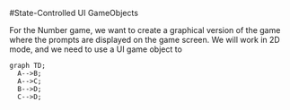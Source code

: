#State-Controlled UI GameObjects

For the Number game, we want to create a graphical version of the game where the prompts are displayed on the game screen.  We will work in 2D mode, and we need to use a UI game object to 

```mermaid
graph TD;
  A-->B;
  A-->C;
  B-->D;
  C-->D;
```
